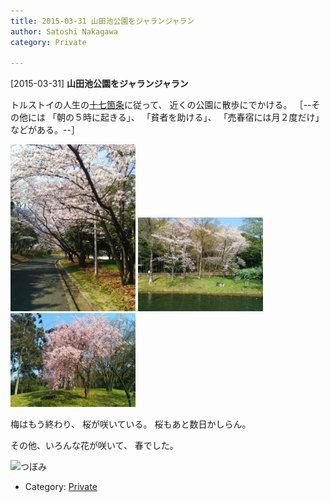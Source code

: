 ```yaml
---
title: 2015-03-31 山田池公園をジャランジャラン
author: Satoshi Nakagawa
category: Private

---
```


[2015-03-31] **山田池公園をジャランジャラン** 

トルストイの人生の[十七箇条](http://www.openculture.com/2015/03/leo-tolstoys-17-rules-of-life.html)に従って、
近くの公園に散歩にでかける。
［--その他には
「朝の５時に起きる」、
「貧者を助ける」、
「売春宿には月２度だけ」などがある。--］

<img src="/pict/2015-03-31-sakura-namiki.jpg" alt="桜並木" width="200"/>
<img src="/pict/2015-03-31-sakura-pond.jpg" alt="山田池" width="200"/>
<img src="./pict/2015-03-31-shidare.jpg" alt="しだれ桜" width="200"/>

 梅はもう終わり、
桜が咲いている。
桜もあと数日かしらん。

<!--more-->

 その他、いろんな花が咲いて、
春でした。

<img src="/pict/2015-03-31-bud.jpg" alt="つぼみ" width="200"/>
<img src="/pict/2015-03-31-red_and_white-2.jpg" alt="" width="200"/>

- Category: [Private](https://merapano.github.io/categories.html#Private)

